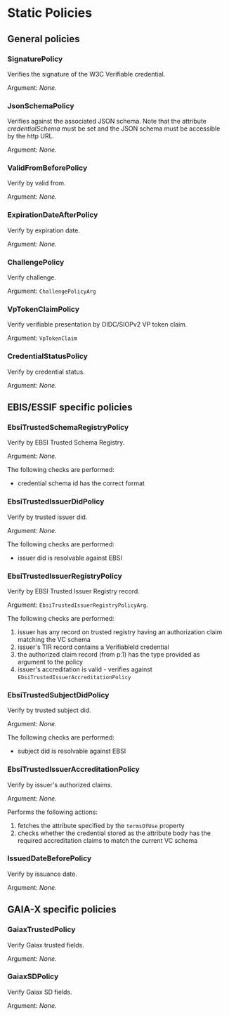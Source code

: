 # Static Policies

## General policies

### SignaturePolicy

Verifies the signature of the W3C Verifiable credential.

Argument: _None_.

### JsonSchemaPolicy

Verifies against the associated JSON schema. Note that the attribute _credentialSchema_ must be set and the JSON schema must be accessible by the http URL.

Argument: _None_.

### ValidFromBeforePolicy

Verify by valid from.

Argument: _None_.

### ExpirationDateAfterPolicy

Verify by expiration date.

Argument: _None_.

### ChallengePolicy

Verify challenge.

Argument: `ChallengePolicyArg`

### VpTokenClaimPolicy

Verify verifiable presentation by OIDC/SIOPv2 VP token claim.

Argument: `VpTokenClaim`

### CredentialStatusPolicy

Verify by credential status.

Argument: _None_.

## EBIS/ESSIF specific policies

### EbsiTrustedSchemaRegistryPolicy

Verify by EBSI Trusted Schema Registry.

Argument: _None_.

The following checks are performed:

* credential schema id has the correct format

### EbsiTrustedIssuerDidPolicy

Verify by trusted issuer did.

Argument: _None_.

The following checks are performed:

* issuer did is resolvable against EBSI

### EbsiTrustedIssuerRegistryPolicy

Verify by EBSI Trusted Issuer Registry record.

Argument: `EbsiTrustedIssuerRegistryPolicyArg`.

The following checks are performed:

1. issuer has any record on trusted registry having an authorization claim matching the VC schema
2. issuer's TIR record contains a VerifiableId credential
3. the authorized claim record (from p.1) has the type provided as argument to the policy
4. issuer's accreditation is valid - verifies against `EbsiTrustedIssuerAccreditationPolicy`

### EbsiTrustedSubjectDidPolicy

Verify by trusted subject did.

Argument: _None_.

The following checks are performed:

* subject did is resolvable against EBSI

### EbsiTrustedIssuerAccreditationPolicy

Verify by issuer's authorized claims.

Argument: _None_.

Performs the following actions:

1. fetches the attribute specified by the `termsOfUse` property
2. checks whether the credential stored as the attribute body has the required accreditation claims to match the current VC schema

### IssuedDateBeforePolicy

Verify by issuance date.

Argument: _None_.

## GAIA-X specific policies

### GaiaxTrustedPolicy

Verify Gaiax trusted fields.

Argument: _None_.

### GaiaxSDPolicy

Verify Gaiax SD fields.

Argument: _None_.

